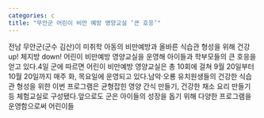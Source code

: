 ```yaml
---
categories: c
title: "무안군 어린이 비만 예방 영양교실 ‘큰 호응’"
---
```

전남 무안군(군수 김산)이 미취학 아동의 비만예방과 올바른 식습관 형성을 위해 건강 up! 체지방 down! 어린이 비만예방 영양교실을 운영해 아이들과 학부모들의 큰 호응을 얻고 있다.4일 군에 따르면 어린이 비만예방 영양교실은 총 10회에 걸쳐 9월 20일부터 10월 20일까지 매주 화, 목요일에 운영되고 있다.남악·오룡 유치원생들의 건강한 식습관 형성을 위한 이번 프로그램은 균형잡힌 영양 간식 만들기, 건강한 채소 요리 만들기 등 체험교실로 구성됐다.앞으로도 군은 아이들의 성장을 돕기 위해 다양한 프로그램을 운영함으로써 어린이들